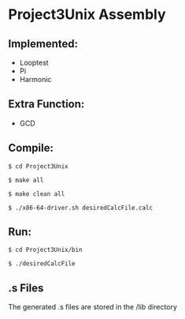 # Project3Unix Assembly

## Implemented:
* Looptest
* Pi
* Harmonic

## Extra Function:
* GCD

## Compile:
```
$ cd Project3Unix

$ make all

$ make clean all

$ ./x86-64-driver.sh desiredCalcFile.calc
```

## Run:
```
$ cd Project3Unix/bin

$ ./desiredCalcFile
```

## .s Files
The generated .s files are stored in the /lib directory 

